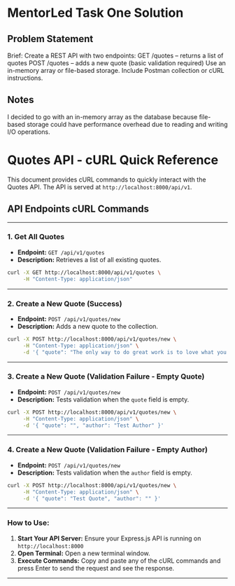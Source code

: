 # MentorLed Task One Solution

## Problem Statement
Brief: Create a REST API with two endpoints:
GET /quotes – returns a list of quotes
POST /quotes – adds a new quote (basic validation required)
Use an in-memory array or file-based storage.
Include Postman collection or cURL instructions.

## Notes
I decided to go with an in-memory array as the database because file-based storage could have performance overhead due to reading and writing I/O operations.


# Quotes API - cURL Quick Reference

This document provides cURL commands to quickly interact with the Quotes API.
The API is served at `http://localhost:8000/api/v1`.

## API Endpoints cURL Commands

-----

### 1\. Get All Quotes

  * **Endpoint:** `GET /api/v1/quotes`
  * **Description:** Retrieves a list of all existing quotes.


```bash
curl -X GET http://localhost:8000/api/v1/quotes \
     -H "Content-Type: application/json"
```

-----

### 2\. Create a New Quote (Success)

  * **Endpoint:** `POST /api/v1/quotes/new`
  * **Description:** Adds a new quote to the collection.

<!-- end list -->

```bash
curl -X POST http://localhost:8000/api/v1/quotes/new \
     -H "Content-Type: application/json" \
     -d '{ "quote": "The only way to do great work is to love what you do.", "author": "Steve Jobs" }'
```

-----

### 3\. Create a New Quote (Validation Failure - Empty Quote)

  * **Endpoint:** `POST /api/v1/quotes/new`
  * **Description:** Tests validation when the `quote` field is empty.

<!-- end list -->

```bash
curl -X POST http://localhost:8000/api/v1/quotes/new \
     -H "Content-Type: application/json" \
     -d '{ "quote": "", "author": "Test Author" }'
```

-----

### 4\. Create a New Quote (Validation Failure - Empty Author)

  * **Endpoint:** `POST /api/v1/quotes/new`
  * **Description:** Tests validation when the `author` field is empty.

<!-- end list -->

```bash
curl -X POST http://localhost:8000/api/v1/quotes/new \
     -H "Content-Type: application/json" \
     -d '{ "quote": "Test Quote", "author": "" }'
```

-----

### How to Use:

1.  **Start Your API Server:** Ensure your Express.js API is running on `http://localhost:8000`
2.  **Open Terminal:** Open a new terminal window.
3.  **Execute Commands:** Copy and paste any of the cURL commands and press Enter to send the request and see the response.

-----